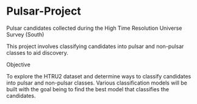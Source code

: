 # Pulsar-Project

Pulsar candidates collected during the High Time Resolution Universe Survey (South)

This project involves classifying candidates into pulsar and non-pulsar classes to aid discovery.

Objective

To explore the HTRU2 dataset and determine ways to classify candidates into pulsar and non-pulsar classes. Various classification models will be built with the goal being to find the best model that classifies the candidates.
